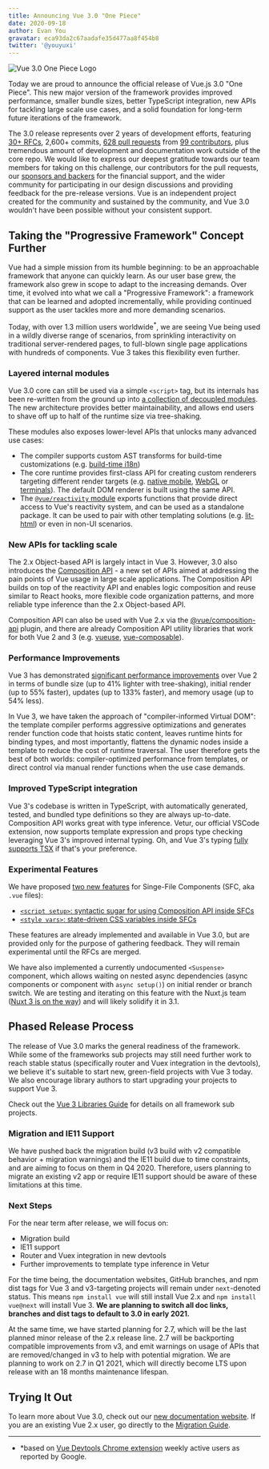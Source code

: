 ```yaml
---
title: Announcing Vue 3.0 "One Piece"
date: 2020-09-18
author: Evan You
gravatar: eca93da2c67aadafe35d477aa8f454b8
twitter: '@youyuxi'
---
```


![Vue 3.0 One Piece Logo](/assets/images/one-piece.png?preset=narrow)

Today we are proud to announce the official release of Vue.js 3.0 "One Piece". This new major version of the framework provides improved performance, smaller bundle sizes, better TypeScript integration, new APIs for tackling large scale use cases, and a solid foundation for long-term future iterations of the framework.

The 3.0 release represents over 2 years of development efforts, featuring [30+ RFCs](https://github.com/vuejs/rfcs/tree/master/active-rfcs), 2,600+ commits, [628 pull requests](https://github.com/vuejs/vue-next/pulls?q=is%3Apr+is%3Amerged+-author%3Aapp%2Fdependabot-preview+) from [99 contributors](https://github.com/vuejs/vue-next/graphs/contributors), plus tremendous amount of development and documentation work outside of the core repo. We would like to express our deepest gratitude towards our team members for taking on this challenge, our contributors for the pull requests, our [sponsors and backers](https://github.com/vuejs/vue/blob/dev/BACKERS.md) for the financial support, and the wider community for participating in our design discussions and providing feedback for the pre-release versions. Vue is an independent project created for the community and sustained by the community, and Vue 3.0 wouldn't have been possible without your consistent support.

## Taking the "Progressive Framework" Concept Further

Vue had a simple mission from its humble beginning: to be an approachable framework that anyone can quickly learn. As our user base grew, the framework also grew in scope to adapt to the increasing demands. Over time, it evolved into what we call a "Progressive Framework": a framework that can be learned and adopted incrementally, while providing continued support as the user tackles more and more demanding scenarios.

Today, with over 1.3 million users worldwide<sup>\*</sup>, we are seeing Vue being used in a wildly diverse range of scenarios, from sprinkling interactivity on traditional server-rendered pages, to full-blown single page applications with hundreds of components. Vue 3 takes this flexibility even further.

### Layered internal modules

Vue 3.0 core can still be used via a simple `<script>` tag, but its internals has been re-written from the ground up into [a collection of decoupled modules](https://github.com/vuejs/vue-next/tree/master/packages). The new architecture provides better maintainability, and allows end users to shave off up to half of the runtime size via tree-shaking.

These modules also exposes lower-level APIs that unlocks many advanced use cases:

- The compiler supports custom AST transforms for build-time customizations (e.g. [build-time i18n](https://github.com/intlify/vue-i18n-extensions))
- The core runtime provides first-class API for creating custom renderers targeting different render targets (e.g. [native mobile](https://github.com/rigor789/nativescript-vue-next), [WebGL](https://github.com/Planning-nl/vugel) or [terminals](https://github.com/ycmjason/vuminal)). The default DOM renderer is built using the same API.
- The [`@vue/reactivity` module](https://github.com/vuejs/vue-next/tree/master/packages/reactivity) exports functions that provide direct access to Vue's reactivity system, and can be used as a standalone package. It can be used to pair with other templating solutions (e.g. [lit-html](https://github.com/yyx990803/vue-lit)) or even in non-UI scenarios.

### New APIs for tackling scale

The 2.x Object-based API is largely intact in Vue 3. However, 3.0 also introduces the [Composition API](https://v3.vuejs.org/guide/composition-api-introduction.html) - a new set of APIs aimed at addressing the pain points of Vue usage in large scale applications. The Composition API builds on top of the reactivity API and enables logic composition and reuse similar to React hooks, more flexible code organization patterns, and more reliable type inference than the 2.x Object-based API.

Composition API can also be used with Vue 2.x via the [@vue/composition-api](https://github.com/vuejs/composition-api) plugin, and there are already Composition API utility libraries that work for both Vue 2 and 3 (e.g. [vueuse](https://github.com/antfu/vueuse), [vue-composable](https://github.com/pikax/vue-composable)).

### Performance Improvements

Vue 3 has demonstrated [significant performance improvements](https://docs.google.com/spreadsheets/d/1VJFx-kQ4KjJmnpDXIEaig-cVAAJtpIGLZNbv3Lr4CR0/edit?usp=sharing) over Vue 2 in terms of bundle size (up to 41% lighter with tree-shaking), initial render (up to 55% faster), updates (up to 133% faster), and memory usage (up to 54% less).

In Vue 3, we have taken the approach of "compiler-informed Virtual DOM": the template compiler performs aggressive optimizations and generates render function code that hoists static content, leaves runtime hints for binding types, and most importantly, flattens the dynamic nodes inside a template to reduce the cost of runtime traversal. The user therefore gets the best of both worlds: compiler-optimized performance from templates, or direct control via manual render functions when the use case demands.

### Improved TypeScript integration

Vue 3's codebase is written in TypeScript, with automatically generated, tested, and bundled type definitions so they are always up-to-date. Composition API works great with type inference. Vetur, our official VSCode extension, now supports template expression and props type checking leveraging Vue 3's improved internal typing. Oh, and Vue 3's typing [fully supports TSX](https://github.com/vuejs/vue-next/blob/master/test-dts/defineComponent.test-d.tsx) if that's your preference.

### Experimental Features

We have proposed [two new features](https://github.com/vuejs/rfcs/pull/182) for Singe-File Components (SFC, aka `.vue` files):

- [`<script setup>`: syntactic sugar for using Composition API inside SFCs](https://github.com/vuejs/rfcs/blob/sfc-improvements/active-rfcs/0000-sfc-script-setup.md)
- [`<style vars>`: state-driven CSS variables inside SFCs](https://github.com/vuejs/rfcs/blob/sfc-improvements/active-rfcs/0000-sfc-style-variables.md)

These features are already implemented and available in Vue 3.0, but are provided only for the purpose of gathering feedback. They will remain experimental until the RFCs are merged.

We have also implemented a currently undocumented `<Suspense>` component, which allows waiting on nested async dependencies (async components or component with `async setup()`) on initial render or branch switch. We are testing and iterating on this feature with the Nuxt.js team ([Nuxt 3 is on the way](https://nuxtjs.slides.com/atinux/state-of-nuxt-2020)) and will likely solidify it in 3.1.

## Phased Release Process

The release of Vue 3.0 marks the general readiness of the framework. While some of the frameworks sub projects may still need further work to reach stable status (specifically router and Vuex integration in the devtools), we believe it's suitable to start new, green-field projects with Vue 3 today. We also encourage library authors to start upgrading your projects to support Vue 3.

Check out the [Vue 3 Libraries Guide](https://v3.vuejs.org/guide/migration/introduction.html#supporting-libraries) for details on all framework sub projects.

### Migration and IE11 Support

We have pushed back the migration build (v3 build with v2 compatible behavior + migration warnings) and the IE11 build due to time constraints, and are aiming to focus on them in Q4 2020. Therefore, users planning to migrate an existing v2 app or require IE11 support should be aware of these limitations at this time.

### Next Steps

For the near term after release, we will focus on:

- Migration build
- IE11 support
- Router and Vuex integration in new devtools
- Further improvements to template type inference in Vetur

For the time being, the documentation websites, GitHub branches, and npm dist tags for Vue 3 and v3-targeting projects will remain under `next`-denoted status. This means `npm install vue` will still install Vue 2.x and `npm install vue@next` will install Vue 3. **We are planning to switch all doc links, branches and dist tags to default to 3.0 in early 2021.**

At the same time, we have started planning for 2.7, which will be the last planned minor release of the 2.x release line. 2.7 will be backporting compatible improvements from v3, and emit warnings on usage of APIs that are removed/changed in v3 to help with potential migration. We are planning to work on 2.7 in Q1 2021, which will directly become LTS upon release with an 18 months maintenance lifespan.

## Trying It Out

To learn more about Vue 3.0, check out our [new documentation website](https://v3.vuejs.org/). If you are an existing Vue 2.x user, go directly to the [Migration Guide](https://v3.vuejs.org/guide/migration/introduction.html).

---

- \*based on [Vue Devtools Chrome extension](https://chrome.google.com/webstore/detail/vuejs-devtools/nhdogjmejiglipccpnnnanhbledajbpd) weekly active users as reported by Google.
